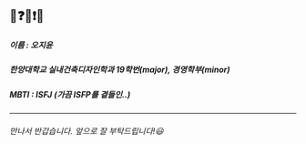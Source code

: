 ## 👀❓❔❗❕
##### 이름 : 오지윤
##### 한양대학교 실내건축디자인학과 19학번(*major*), 경영학부(*minor*)
##### MBTI : ISFJ (가끔 ISFP를 곁들인..)
---
###### 만나서 반갑습니다. 앞으로 잘 부탁드립니다!😃

